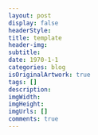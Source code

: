 ```yaml
---
layout: post
display: false
headerStyle:
title: template
header-img:
subtitle:
date: 1970-1-1
categories: blog
isOriginalArtwork: true
tags: []
description:
imgWidth:
imgHeight:
imgUrls: []
comments: true
---
```

